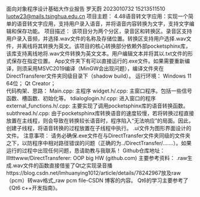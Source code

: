 面向对象程序设计基础大作业报告
罗天蔚   2023010732  15213511510   luotw23@mails.tsinghua.edu.cn
项目主题：
4.48语音转文字应用：实现一个简单的语音转文字应用，支持用户录入语音，并将语音内容转换为文字，支持文字编辑和保存功能。 
项目描述：
该项目分为两个分区，录音区和转换区。录音区支持用户录入音频，并选择.wav文件的名称及存储位置。转换区支持用户选择.wav文件，并离线将其转换为英文。该项目的核心转换部分依赖外部pocketsphinx库，该库支持离线地将.wav文件转换为英文文本。用户编辑文本并将其以.txt文件的形式保存在指定位置。
App文件夹下有可以直接运行的.exe文件。如果需要重新编译，则须采用MSVC2019编译（MinGW会出现问题），编译文件夹在DirectTransferer文件夹同级目录下（shadow build）。
运行环境：
Windows 11   64位；   Qt Creator；   
代码构架、思路：
Main.cpp: 主程序
widget.h/.cpp: 主窗口程序。包括一些信号函数、槽函数、初始化等。
tdialoglogin.h/.cpp: 进入窗口的程序
external_functions.h/.cpp: 主要实现了调用pocketsphinx库的语音转换函数。
subthread.h/.cpp: 由于pocketsphinx库转换语音的速度较慢，若将转换过程直接放置在主线程，则会导致在转换较长语音时，程序陷入“无法响应”的局面。因此，创建子线程，将语音转换的过程放置在子线程中执行。
.ui文件为图形界面设计的文件。
注意事项：
请务必确保.exe文件在与DirectTransfer文件夹同级的文件夹之下，以防程序中相对路径错误的问题（正确的为../DirectTransfer/…….）。如果运行的过程中出现任何问题，恳请助教与我联系！
Github仓库地址：llltttwww/DirectTransferer: OOP big HW (github.com)
主要参考资料：
.raw生成.wav文件的函数直接借鉴了Qt之实现录音播https://blog.csdn.net/lmhuanying1012/article/details/78242967放及raw（pcm）转wav格式_raw pcm file-CSDN   博客的内容。
Qt6的学习主要参考了《Qt6 c++开发指南》。
